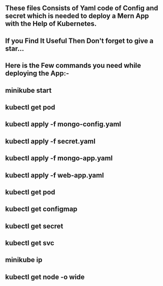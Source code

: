 These files Consists of Yaml code of Config and secret which is needed to deploy a Mern App with the Help of Kubernetes.
-------------------------------------------------------
If you Find It Useful Then Don't forget to give a star...
-------------------------------------------------------
Here is the Few commands you need while deploying the App:-
------------------------------------------------------------
minikube start
--------------
kubectl get pod
---------------
kubectl apply -f mongo-config.yaml
----------------------------------
kubectl apply -f secret.yaml
----------------------------------
kubectl apply -f mongo-app.yaml
----------------------------------
kubectl apply -f web-app.yaml
----------------------------------
kubectl get pod
----------------------------------
kubectl get configmap
----------------------------------
kubectl get secret
----------------------------------
kubectl get svc
----------------------------------
minikube ip
----------------------------------
kubectl get node -o wide
----------------------------------


